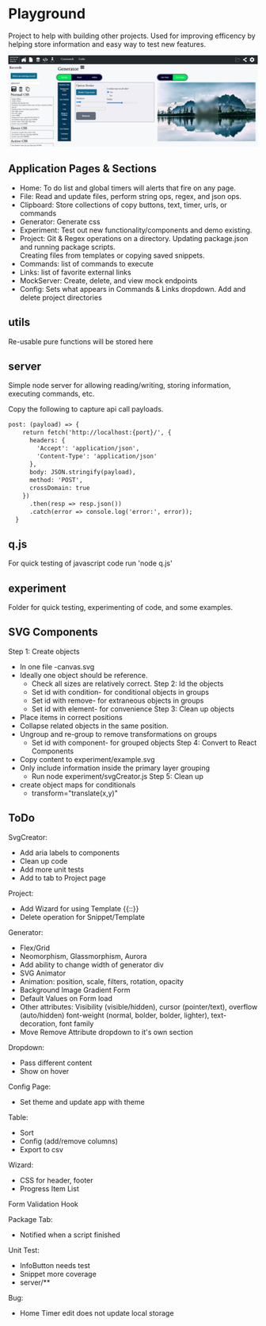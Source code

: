 # Playground
Project to help with building other projects. Used for improving efficency by helping store information and easy way to test new features. 

![Feature](./documentation/generator-screenshot.jpg)

## Application Pages & Sections
- Home: To do list and global timers will alerts that fire on any page. 
- File: Read and update files, perform string ops, regex, and json ops.
- Clipboard: Store collections of copy buttons, text, timer, urls, or commands
- Generator: Generate css
- Experiment: Test out new functionality/components and demo existing.
- Project: Git & Regex operations on a directory.
  Updating package.json and running package scripts.  
  Creating files from templates or copying saved snippets.
- Commands: list of commands to execute
- Links: list of favorite external links
- MockServer: Create, delete, and view mock endpoints
- Config: Sets what appears in Commands & Links dropdown.  Add and delete project directories

## utils
Re-usable pure functions will be stored here

## server
Simple node server for allowing reading/writing, storing information, executing commands, etc. 

Copy the following to capture api call payloads.
```
post: (payload) => {
    return fetch('http://localhost:{port}/', {
      headers: {
        'Accept': 'application/json',
        'Content-Type': 'application/json'
      },
      body: JSON.stringify(payload),
      method: 'POST',
      crossDomain: true
    })
      .then(resp => resp.json())
      .catch(error => console.log('error:', error));
  }
```

## q.js
For quick testing of javascript code run 'node q.js'

## experiment
Folder for quick testing, experimenting of code, and some examples. 

## SVG Components
Step 1: Create objects 
  - In one file <name>-canvas.svg
  - Ideally one object should be reference.
	- Check all sizes are relatively correct. 
Step 2: Id the objects
	- Set id with condition-<name> for conditional objects in groups 
	- Set id with remove-<name> for extraneous objects in groups
	- Set id with element-<name> for convenience
Step 3: Clean up objects
  - Place items in correct positions
  - Collapse related objects in the same position. 
  - Ungroup and re-group to remove transformations on groups
	- Set id with component-<name> for grouped objects
Step 4: Convert to React Components
  - Copy content to experiment/example.svg
  - Only include information inside the primary layer grouping
	- Run node experiment/svgCreator.js
Step 5: Clean up
  - create object maps for conditionals 
	- transform="translate(x,y)"

## ToDo
SvgCreator:
  - Add aria labels to components
  - Clean up code
  - Add more unit tests
  - Add to tab to Project page

Project:
  - Add Wizard for using Template {{<variable-name>:<type>:<options>}}
  - Delete operation for Snippet/Template

Generator:
  - Flex/Grid
  - Neomorphism, Glassmorphism, Aurora
  - Add ability to change width of generator div
  - SVG Animator
  - Animation: position, scale, filters, rotation, opacity
  - Background Image Gradient Form
  - Default Values on Form load
  - Other attributes: Visibility (visible/hidden), cursor (pointer/text), overflow (auto/hidden)
    font-weight (normal, bolder, bolder, lighter), text-decoration, font family
  - Move Remove Attribute dropdown to it's own section

Dropdown:
  - Pass different content
  - Show on hover

Config Page:
  - Set theme and update app with theme
	
Table:
  - Sort
  - Config (add/remove columns)
  - Export to csv

Wizard:
  - CSS for header, footer  
  - Progress Item List

Form Validation Hook

Package Tab:
  - Notified when a script finished

Unit Test:
  - InfoButton needs test
  - Snippet more coverage
  - server/**

Bug:
  - Home Timer edit does not update local storage